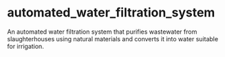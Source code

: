 # automated_water_filtration_system
 An automated water filtration system that purifies wastewater from slaughterhouses using natural materials and converts it into water suitable for irrigation.

